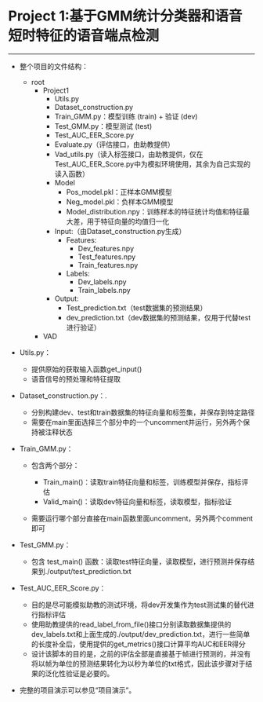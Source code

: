 # Project 1:基于GMM统计分类器和语音短时特征的语音端点检测

-------------

- 整个项目的文件结构：
  - root
    - Project1
      - Utils.py
      - Dataset_construction.py
      - Train_GMM.py：模型训练 (train) + 验证 (dev)
      - Test_GMM.py：模型测试 (test)
      - Test_AUC_EER_Score.py
      - Evaluate.py（评估接口，由助教提供）
      - Vad_utils.py（读入标签接口，由助教提供，仅在Test_AUC_EER_Score.py中为模拟环境使用，其余为自己实现的读入函数）
      - Model
        - Pos_model.pkl：正样本GMM模型
        - Neg_model.pkl：负样本GMM模型
        - Model_distribution.npy：训练样本的特征统计均值和特征最大差，用于特征向量的均值归一化
      - Input:（由Dataset_construction.py生成）
        - Features:
          - Dev_features.npy
          - Test_features.npy
          - Train_features.npy
        - Labels:
          - Dev_labels.npy
          - Train_labels.npy
      - Output:
        - Test_prediction.txt（test数据集的预测结果）
        - dev_prediction.txt（dev数据集的预测结果，仅用于代替test进行验证）
    - VAD
  
- Utils.py：
  - 提供原始的获取输入函数get_input()
  - 语音信号的预处理和特征提取
  
- Dataset_construction.py：.
  - 分别构建dev、test和train数据集的特征向量和标签集，并保存到特定路径
  - 需要在main里面选择三个部分中的一个uncomment并运行，另外两个保持被注释状态
  
- Train_GMM.py：
  - 包含两个部分：
    - Train_main()：读取train特征向量和标签，训练模型并保存，指标评估
    - Valid_main()：读取dev特征向量和标签，读取模型，指标验证

  - 需要运行哪个部分直接在main函数里面uncomment，另外两个comment即可

- Test_GMM.py：

    - 包含 test_main() 函数：读取test特征向量，读取模型，进行预测并保存结果到./output/test_prediction.txt

- Test_AUC_EER_Score.py：
  - 目的是尽可能模拟助教的测试环境，将dev开发集作为test测试集的替代进行指标评估
  - 使用助教提供的read_label_from_file()接口分别读取数据集提供的dev_labels.txt和上面生成的./output/dev_prediction.txt，进行一些简单的长度补全后，使用提供的get_metrics()接口计算平均AUC和EER得分
  - 设计该脚本的目的是，之前的评估全部是直接基于帧进行预测的，并没有将以帧为单位的预测结果转化为以秒为单位的txt格式，因此该步骤对于结果的泛化性验证是必要的。
  
- 完整的项目演示可以参见“项目演示”。